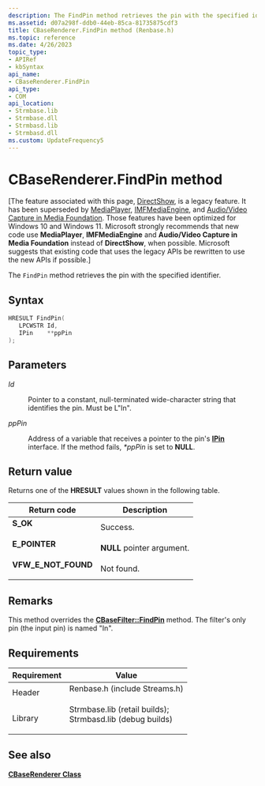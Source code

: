 ```yaml
---
description: The FindPin method retrieves the pin with the specified identifier.
ms.assetid: d07a298f-ddb0-44eb-85ca-81735875cdf3
title: CBaseRenderer.FindPin method (Renbase.h)
ms.topic: reference
ms.date: 4/26/2023
topic_type: 
- APIRef
- kbSyntax
api_name: 
- CBaseRenderer.FindPin
api_type: 
- COM
api_location: 
- Strmbase.lib
- Strmbase.dll
- Strmbasd.lib
- Strmbasd.dll
ms.custom: UpdateFrequency5
---
```


# CBaseRenderer.FindPin method

\[The feature associated with this page, [DirectShow](/windows/win32/directshow/directshow), is a legacy feature. It has been superseded by [MediaPlayer](/uwp/api/Windows.Media.Playback.MediaPlayer), [IMFMediaEngine](/windows/win32/api/mfmediaengine/nn-mfmediaengine-imfmediaengine), and [Audio/Video Capture in Media Foundation](windows/win32/medfound/audio-video-capture-in-media-foundation). Those features have been optimized for Windows 10 and Windows 11. Microsoft strongly recommends that new code use **MediaPlayer**, **IMFMediaEngine** and **Audio/Video Capture in Media Foundation** instead of **DirectShow**, when possible. Microsoft suggests that existing code that uses the legacy APIs be rewritten to use the new APIs if possible.\]

The `FindPin` method retrieves the pin with the specified identifier.

## Syntax


```C++
HRESULT FindPin(
   LPCWSTR Id,
   IPin    **ppPin
);
```



## Parameters

<dl> <dt>

*Id* 
</dt> <dd>

Pointer to a constant, null-terminated wide-character string that identifies the pin. Must be L"In".

</dd> <dt>

*ppPin* 
</dt> <dd>

Address of a variable that receives a pointer to the pin's [**IPin**](/windows/desktop/api/Strmif/nn-strmif-ipin) interface. If the method fails, *\*ppPin* is set to **NULL**.

</dd> </dl>

## Return value

Returns one of the **HRESULT** values shown in the following table.



| Return code                                                                                       | Description                           |
|---------------------------------------------------------------------------------------------------|---------------------------------------|
| <dl> <dt>**S\_OK**</dt> </dl>              | Success.<br/>                   |
| <dl> <dt>**E\_POINTER**</dt> </dl>         | **NULL** pointer argument.<br/> |
| <dl> <dt>**VFW\_E\_NOT\_FOUND**</dt> </dl> | Not found.<br/>                 |



 

## Remarks

This method overrides the [**CBaseFilter::FindPin**](cbasefilter-findpin.md) method. The filter's only pin (the input pin) is named "In".

## Requirements



| Requirement | Value |
|--------------------|--------------------------------------------------------------------------------------------------------------------------------------------------------------------------------------------|
| Header<br/>  | <dl> <dt>Renbase.h (include Streams.h)</dt> </dl>                                                                                   |
| Library<br/> | <dl> <dt>Strmbase.lib (retail builds); </dt> <dt>Strmbasd.lib (debug builds)</dt> </dl> |



## See also

<dl> <dt>

[**CBaseRenderer Class**](cbaserenderer.md)
</dt> </dl>

 

 




